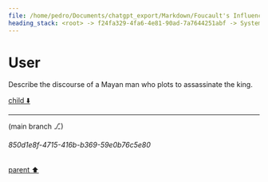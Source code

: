 ```yaml
---
file: /home/pedro/Documents/chatgpt_export/Markdown/Foucault's Influence in Humanities.md
heading_stack: <root> -> f24fa329-4fa6-4e81-90ad-7a7644251abf -> System -> 1f3b43bb-83b7-435a-b058-b8ceeece1862 -> System -> aaa26c41-3275-423c-a8bd-3a34c62d9955 -> User -> 7776b4c7-848d-4588-944b-6a7ff58673d8 -> Assistant -> aaa2f495-7b6b-47e1-a352-c902439bfdbd -> User -> d546338d-e7d5-4534-9a4d-224b0a02ffa6 -> Assistant -> aaa2117f-fb4b-4dd4-a6ca-17266c48425e -> User -> 7f415d9d-ae29-429a-8851-a90f7dc5b178 -> Assistant -> aaa24bbe-a72e-429e-aa99-f2e180763cfa -> User
---
```

# User

Describe the discourse of a Mayan man who plots to assassinate the king.

[child ⬇️](#850d1e8f-4715-416b-b369-59e0b76c5e80)

---

(main branch ⎇)
###### 850d1e8f-4715-416b-b369-59e0b76c5e80
[parent ⬆️](#aaa24bbe-a72e-429e-aa99-f2e180763cfa)

